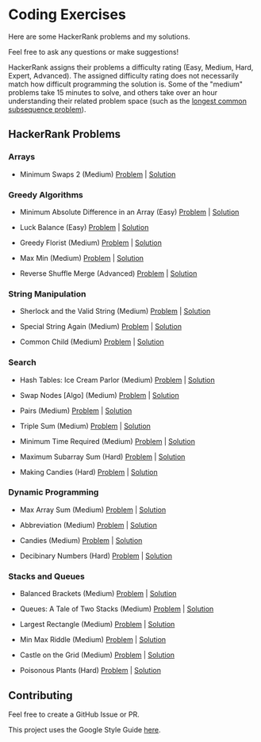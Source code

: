 # Coding Exercises

Here are some HackerRank problems and my solutions.

Feel free to ask any questions or make suggestions!

HackerRank assigns their problems a difficulty rating (Easy, Medium, Hard, Expert, Advanced). The assigned difficulty rating does not necessarily match how difficult programming the solution is. Some of the "medium" problems take 15 minutes to solve, and others take over an hour understanding their related problem space (such as the [longest common subsequence problem](https://en.wikipedia.org/wiki/Longest_common_subsequence_problem)). 

## HackerRank Problems

### Arrays

- Minimum Swaps 2 (Medium) [Problem](https://www.hackerrank.com/challenges/minimum-swaps-2/problem) | [Solution](https://github.com/aykrieger/coding-exercises/blob/master/java/src/hackerrank.arrays/MinimumSwaps2.java)

### Greedy Algorithms

- Minimum Absolute Difference in an Array (Easy) [Problem](https://www.hackerrank.com/challenges/minimum-absolute-difference-in-an-array/problem) | [Solution](https://github.com/aykrieger/coding-exercises/blob/master/java/src/hackerrank.greedyalgorithms/MinimumAbsoluteDifferenceInAnArray.java)

- Luck Balance (Easy) [Problem](https://www.hackerrank.com/challenges/luck-balance/problem) | [Solution](https://github.com/aykrieger/coding-exercises/blob/master/java/src/hackerrank.greedyalgorithms/LuckBalance.java)

- Greedy Florist (Medium) [Problem](https://www.hackerrank.com/challenges/greedy-florist/problem) | [Solution](https://github.com/aykrieger/coding-exercises/blob/master/java/src/hackerrank.greedyalgorithms/GreedyFlorist.java)

- Max Min (Medium) [Problem](https://www.hackerrank.com/challenges/angry-children/problem) | [Solution](https://github.com/aykrieger/coding-exercises/blob/master/java/src/hackerrank.greedyalgorithms/MaxMin.java)

- Reverse Shuffle Merge (Advanced) [Problem](https://www.hackerrank.com/challenges/reverse-shuffle-merge/problem) | [Solution](https://github.com/aykrieger/coding-exercises/blob/master/java/src/hackerrank.greedyalgorithms/ReverseShuffleMerge.java)

### String Manipulation

- Sherlock and the Valid String (Medium) [Problem](https://www.hackerrank.com/challenges/sherlock-and-valid-string/problem) | [Solution](https://github.com/aykrieger/coding-exercises/blob/master/java/src/hackerrank.stringmanipulation/SherlockAndTheValidString.java)

- Special String Again (Medium) [Problem](https://www.hackerrank.com/challenges/special-palindrome-again/problem) | [Solution](https://github.com/aykrieger/coding-exercises/blob/master/java/src/hackerrank.stringmanipulation/SpecialStringAgain.java)

- Common Child (Medium) [Problem](https://www.hackerrank.com/challenges/common-child/problem) | [Solution](https://github.com/aykrieger/coding-exercises/blob/master/java/src/hackerrank.stringmanipulation/CommonChild.java)

### Search

- Hash Tables: Ice Cream Parlor (Medium) [Problem](https://www.hackerrank.com/challenges/ctci-ice-cream-parlor/problem) | [Solution](https://github.com/aykrieger/coding-exercises/blob/master/java/src/hackerrank.search/IceCreamParlor.java)

- Swap Nodes [Algo] (Medium) [Problem](https://www.hackerrank.com/challenges/swap-nodes-algo/problem) | [Solution](https://github.com/aykrieger/coding-exercises/blob/master/java/src/hackerrank.search/SwapNodes.java)

- Pairs (Medium) [Problem](https://www.hackerrank.com/challenges/pairs/problem) | [Solution](https://github.com/aykrieger/coding-exercises/blob/master/java/src/hackerrank.search/Pairs.java)

- Triple Sum (Medium) [Problem](https://www.hackerrank.com/challenges/triple-sum/problem) | [Solution](https://github.com/aykrieger/coding-exercises/blob/master/java/src/hackerrank.search/TripleSum.java)

- Minimum Time Required (Medium) [Problem](https://www.hackerrank.com/challenges/minimum-time-required/problem) | [Solution](https://github.com/aykrieger/coding-exercises/blob/master/java/src/hackerrank.search/MinimumTimeRequired.java)

- Maximum Subarray Sum (Hard) [Problem](https://www.hackerrank.com/challenges/maximum-subarray-sum/problem) | [Solution](https://github.com/aykrieger/coding-exercises/blob/master/java/src/hackerrank.search/MaximumSubarraySum.java)

- Making Candies (Hard) [Problem](https://www.hackerrank.com/challenges/making-candies/problem) | [Solution](https://github.com/aykrieger/coding-exercises/blob/master/java/src/hackerrank.search/MakingCandies.java)

### Dynamic Programming

- Max Array Sum (Medium) [Problem](https://www.hackerrank.com/challenges/max-array-sum/problem) | [Solution](https://github.com/aykrieger/coding-exercises/blob/master/java/src/hackerrank.dynamicprogramming/MaxArraySum.java)

- Abbreviation (Medium) [Problem](https://www.hackerrank.com/challenges/abbr/problem) | [Solution](https://github.com/aykrieger/coding-exercises/blob/master/java/src/hackerrank.dynamicprogramming/Abbreviation.java)

- Candies (Medium) [Problem](https://www.hackerrank.com/challenges/candies/problem) | [Solution](https://github.com/aykrieger/coding-exercises/blob/master/java/src/hackerrank.dynamicprogramming/Candies.java)

- Decibinary Numbers (Hard) [Problem](https://www.hackerrank.com/challenges/decibinary-numbers/problem) | [Solution](https://github.com/aykrieger/coding-exercises/blob/master/java/src/hackerrank.dynamicprogramming/DecibinaryNumbers.java)

### Stacks and Queues

- Balanced Brackets (Medium) [Problem](https://www.hackerrank.com/challenges/balanced-brackets/problem) | [Solution](https://github.com/aykrieger/coding-exercises/blob/master/java/src/hackerrank.stacksandqueues/BalancedBrackets.java)

- Queues: A Tale of Two Stacks (Medium) [Problem](https://www.hackerrank.com/challenges/ctci-queue-using-two-stacks/problem) | [Solution](https://github.com/aykrieger/coding-exercises/blob/master/java/src/hackerrank.stacksandqueues/QueuesATaleOfTwoStacks.java)

- Largest Rectangle (Medium) [Problem](https://www.hackerrank.com/challenges/largest-rectangle/problem) | [Solution](https://github.com/aykrieger/coding-exercises/blob/master/java/src/hackerrank.stacksandqueues/LargestRectangle.java)

- Min Max Riddle (Medium) [Problem](https://www.hackerrank.com/challenges/min-max-riddle/problem) | [Solution](https://github.com/aykrieger/coding-exercises/blob/master/java/src/hackerrank.stacksandqueues/MinMaxRiddle.java)

- Castle on the Grid (Medium) [Problem](https://www.hackerrank.com/challenges/castle-on-the-grid/problem) | [Solution](https://github.com/aykrieger/coding-exercises/blob/master/java/src/hackerrank.stacksandqueues/CastleOnTheGrid.java)

- Poisonous Plants (Hard) [Problem](https://www.hackerrank.com/challenges/poisonous-plants/problem) | [Solution](https://github.com/aykrieger/coding-exercises/blob/master/java/src/hackerrank.stacksandqueues/PoisonousPlants.java)

## Contributing

Feel free to create a GitHub Issue or PR.

This project uses the Google Style Guide [here](https://github.com/google/styleguide/blob/gh-pages/intellij-java-google-style.xml).